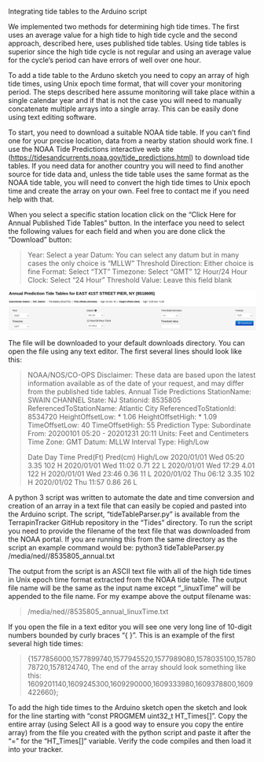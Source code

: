Integrating tide tables to the Arduino script

We implemented two methods for determining high tide times. The first uses an average value for a high tide to high tide cycle and the second approach, described here, uses published tide tables. Using tide tables is superior since the high tide cycle is not regular and using an average value for the cycle’s period can have errors of well over one hour. 

To add a tide table to the Arduno sketch you need to copy an array of high tide times, using Unix epoch time format, that will cover your monitoring period. The steps described here assume monitoring will take place within a single calendar year and if that is not the case you will need to manually concatenate multiple arrays into a single array. This can be easily done using text editing software. 

To start, you need to download a suitable NOAA tide table. If you can’t find one for your precise location, data from a nearby station should work fine. I use the NOAA Tide Predictions interactive web site (https://tidesandcurrents.noaa.gov/tide_predictions.html) to download tide tables. If you need data for another country you will need to find another source for tide data and, unless the tide table uses the same format as the NOAA tide table, you will need to convert the high tide times to Unix epoch time and create the array on your own. Feel free to contact me if you need help with that. 

When you select a specific station location click on the “Click Here for Annual Published Tide Tables” button. In the interface you need to select the following values for each field and when you are done click the “Download” button:

> Year: Select a year
> Datum: You can select any datum but in many cases the only choice is “MLLW”
> Threshold Direction: Either choice is fine 
> Format: Select “TXT” 
> Timezone: Select “GMT” 
> 12 Hour/24 Hour Clock: Select “24 Hour” 
> Threshold Value: Leave this field blank

![ ](./tide-table.png)

The file will be downloaded to your default downloads directory. You can open the file using any text editor. The first several lines should look like this:

> NOAA/NOS/CO-OPS
> Disclaimer: These data are based upon the latest information available as of the date of your request, and may differ from the published tide tables.
> Annual Tide Predictions
> StationName: SWAIN CHANNEL 
> State: NJ 
> Stationid: 8535805
> ReferencedToStationName: Atlantic City
> ReferencedToStationId: 8534720
> HeightOffsetLow: * 1.06
> HeightOffsetHigh: * 1.09
> TimeOffsetLow: 40
> TimeOffsetHigh: 55
> Prediction Type: Subordinate
> From: 20200101 05:20 - 20201231 20:11
> Units: Feet and Centimeters
> Time Zone: GMT
> Datum: MLLW
> Interval Type: High/Low
>
> Date 		Day	Time	Pred(Ft)	Pred(cm)	High/Low
> 2020/01/01	Wed	05:20	3.35		102			H
> 2020/01/01	Wed	11:02	0.71		22			L
> 2020/01/01	Wed	17:29	4.01		122			H
> 2020/01/01	Wed	23:46	0.36		11			L
> 2020/01/02	Thu	06:12	3.35		102			H
> 2020/01/02	Thu	11:57	0.86		26			L

A python 3 script was written to automate the date and time conversion and creation of an array in a text file that can easily be copied and pasted into the Arduino script. The script, “tideTableParser.py” is available from the TerrapinTracker GitHub repository in the “Tides” directory. To run the script you need to provide the filename of the text file that was downloaded from the NOAA portal. If you are running this from the same directory as the script an example command would be:
python3 tideTableParser.py /media/ned//8535805_annual.txt

The output from the script is an ASCII text file with all of the high tide times in Unix epoch time format extracted from the NOAA tide table. The output file name will be the same as the input name except “_linuxTime” will be appended to the file name. For my exampe above the output filename was:
>    /media/ned//8535805_annual_linuxTime.txt

If you open the file in a text editor you will see one very long line of 10-digit numbers bounded by curly braces “{  }”. This is an example of the first several high tide times:
>	{1577856000,1577899740,1577945520,1577989080,1578035100,1578078720,1578124740,
The end of the array should look something like this:
>	1609201140,1609245300,1609290000,1609333980,1609378800,1609422660};

To add the high tide times to the Arduino sketch open the sketch and look for the line starting with “const PROGMEM uint32_t HT_Times[]”. Copy the entire array (using Select All is a good way to ensure you copy the entire array) from the file you created with the python script and paste it after the “=” for the “HT_Times[]” variable. Verify the code compiles and then load it into your tracker.


